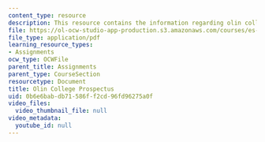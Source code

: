 ```yaml
---
content_type: resource
description: This resource contains the information regarding olin college prospectus.
file: https://ol-ocw-studio-app-production.s3.amazonaws.com/courses/es-291-learning-seminar-experiments-in-education-spring-2003/0b6e6babdb71586ff2cd96fd96275a0f_MITES_291S03_7a_olin.pdf
file_type: application/pdf
learning_resource_types:
- Assignments
ocw_type: OCWFile
parent_title: Assignments
parent_type: CourseSection
resourcetype: Document
title: Olin College Prospectus
uid: 0b6e6bab-db71-586f-f2cd-96fd96275a0f
video_files:
  video_thumbnail_file: null
video_metadata:
  youtube_id: null
---
```

